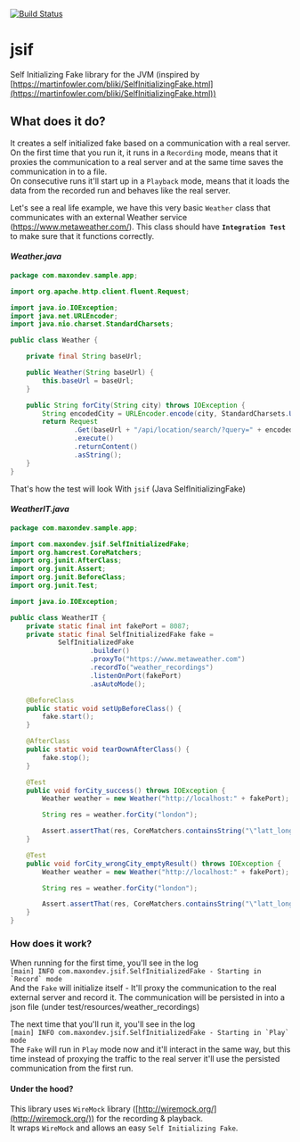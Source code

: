 [![Build Status](https://travis-ci.org/maximn/jsif.svg?branch=master)](https://travis-ci.org/maximn/jsif)


# jsif
Self Initializing Fake library for the JVM (inspired by [https://martinfowler.com/bliki/SelfInitializingFake.html](https://martinfowler.com/bliki/SelfInitializingFake.html))

## What does it do?
It creates a self initialized fake based on a communication with a real server.  
On the first time that you run it, it runs in a `Recording` mode, means that it proxies the communication to a real server and at the same time saves the communication in to a file.    
On consecutive runs it'll start up in a `Playback` mode, means that it loads the data from the recorded run and behaves like the real server.


Let's see a real life example, we have this very basic `Weather` class that communicates with an external Weather service (https://www.metaweather.com/).
This class should have **`Integration Test`** to make sure that it functions correctly.


#### *Weather.java*
``` java
package com.maxondev.sample.app;

import org.apache.http.client.fluent.Request;

import java.io.IOException;
import java.net.URLEncoder;
import java.nio.charset.StandardCharsets;

public class Weather {

    private final String baseUrl;

    public Weather(String baseUrl) {
        this.baseUrl = baseUrl;
    }

    public String forCity(String city) throws IOException {
        String encodedCity = URLEncoder.encode(city, StandardCharsets.UTF_8.name());
        return Request
                .Get(baseUrl + "/api/location/search/?query=" + encodedCity)
                .execute()
                .returnContent()
                .asString();
    }
}
```


That's how the test will look With `jsif` (Java SelfInitializingFake)


#### *WeatherIT.java*
``` java
package com.maxondev.sample.app;

import com.maxondev.jsif.SelfInitializedFake;
import org.hamcrest.CoreMatchers;
import org.junit.AfterClass;
import org.junit.Assert;
import org.junit.BeforeClass;
import org.junit.Test;

import java.io.IOException;

public class WeatherIT {
    private static final int fakePort = 8087;
    private static final SelfInitializedFake fake =
            SelfInitializedFake
                    .builder()
                    .proxyTo("https://www.metaweather.com")
                    .recordTo("weather_recordings")
                    .listenOnPort(fakePort)
                    .asAutoMode();

    @BeforeClass
    public static void setUpBeforeClass() {
        fake.start();
    }

    @AfterClass
    public static void tearDownAfterClass() {
        fake.stop();
    }

    @Test
    public void forCity_success() throws IOException {
        Weather weather = new Weather("http://localhost:" + fakePort);

        String res = weather.forCity("london");

        Assert.assertThat(res, CoreMatchers.containsString("\"latt_long\":\"51.506321,-0.12714\""));
    }

    @Test
    public void forCity_wrongCity_emptyResult() throws IOException {
        Weather weather = new Weather("http://localhost:" + fakePort);

        String res = weather.forCity("london");

        Assert.assertThat(res, CoreMatchers.containsString("\"latt_long\":\"51.506321,-0.12714\""));
    }
}
```



### How does it work?
When running for the first time, you'll see in the log   
``[main] INFO com.maxondev.jsif.SelfInitializedFake - Starting in `Record` mode``  
And the `Fake` will initialize itself - It'll proxy the communication to the real external server and record it. The communication will be persisted in into a json file (under test/resources/weather_recordings)


The next time that you'll run it, you'll see in the log  
``[main] INFO com.maxondev.jsif.SelfInitializedFake - Starting in `Play` mode``    
The `Fake` will run in `Play` mode now and it'll interact in the same way, but this time instead of proxying the traffic to the real server it'll use the persisted communication from the first run.




#### Under the hood?
This library uses `WireMock` library ([http://wiremock.org/](http://wiremock.org/)) for the recording & playback.    
It wraps `WireMock` and allows an easy `Self Initializing Fake`.